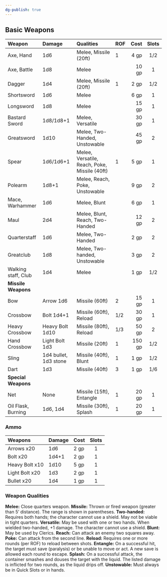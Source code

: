 ```yaml
---
dg-publish: true
---
```


## Basic Weapons

| Weapon              | Damage                | Qualities                                     | ROF |   Cost | Slots |
|:------------------- |:--------------------- |:--------------------------------------------- |:--- | ------:|:-----:|
| Axe, Hand           | 1d6                   | Melee, Missile (20ft)                         | 1   |   4 gp |  1/2  |
| Axe, Battle         | 1d8                   | Melee                                         |     |  10 gp |   1   |
| Dagger              | 1d4                   | Melee, Missile (20ft)                         | 1   |   2 gp |  1/2  |
| Shortsword          | 1d6                   | Melee                                         |     |   6 gp |   1   |
| Longsword           | 1d8                   | Melee                                         |     |  15 gp |   1   |
| Bastard Sword       | 1d8/1d8+1             | Melee, Versatile                              |     |  30 gp |   1   |
| Greatsword          | 1d10                  | Melee, Two-Handed, Unstowable                 |     |  45 gp |   2   |
| Spear               | 1d6/1d6+1             | Melee, Versatile, Reach, Poke, Missile (40ft) | 1   |   5 gp |   1   |
| Polearm             | 1d8+1                 | Melee, Reach, Poke, Unstowable                |     |   9 gp |   2   |
| Mace, Warhammer     | 1d6                   | Melee, Blunt                                  |     |   6 gp |   1   |
| Maul                | 2d4                   | Melee, Blunt, Reach, Two-Handed               |     |  12 gp |   2   |
| Quarterstaff        | 1d6                   | Melee, Two-Handed                             |     |   2 gp |   2   |
| Greatclub           | 1d8                   | Melee, Two-handed, Unstowable                 |     |   3 gp |   2   |
| Walking staff, Club | 1d4                   | Melee                                         |     |   1 gp |  1/2  |
| **Missile Weapons** |                       |                                               |     |        |       |
| Bow                 | Arrow 1d6             | Missile (60ft)                                | 2   |  15 gp |   1   |
| Crossbow            | Bolt 1d4+1            | Missile (60ft), Reload                        | 1/2 |  30 gp |   1   |
| Heavy Crossbow      | Heavy Bolt 1d10       | Missile (80ft), Reload                        | 1/3 |  50 gp |   2   |
| Hand Crossbow       | Light Bolt 1d3        | Missile (20ft)                                | 1   | 150 gp |  1/2  |
| Sling               | 1d4 bullet, 1d3 stone | Missile (40ft), Blunt                         | 1   |   1 gp |  1/2  |
| Dart                | 1d3                   | Missile (40ft)                                | 3   |   1 gp |  1/6  |
| **Special Weapons** |                       |                                               |     |        |       |
| Net                 | None                  | Missile (15ft), Entangle                      | 1   |  20 gp |   1   |
| Oil Flask, Burning  | 1d6, 1d4              | Missile (30ft), Splash                        | 1   |  20 gp |   1   |

### Ammo
| Weapons        | Damage | Cost | Slots | 
|:-------------- |:------ |:----- |:-----:|
| Arrows x20     | 1d6    | 2 gp  |   1   |
| Bolt x20       | 1d4+1  | 2 gp  |   1   |
| Heavy Bolt x10 | 1d10   | 5 gp  |   1   |
| Light Bolt x20 | 1d3    | 2 gp  |   1   |
| Bullet x20     | 1d4    | 1 gp  |   1   |
### Weapon Qualities

**Melee:** Close quarters weapon.
**Missile:** Thrown or fired weapon (greater than 5’ distance). The range is shown in parentheses.
**Two-handed:** Requires both hands; the character cannot use a shield. May not be viable in tight quarters.
**Versatile:** May be used with one or two hands. When wielded two-handed, +1 damage. The character cannot use a shield.
**Blunt:** May be used by Clerics.
**Reach:** Can attack an enemy two squares away.
**Poke:** Can attack from the second line.
**Reload:** Requires one or more rounds (per ROF) to reload between shots.
**Entangle:** On a successful hit, the target must save (paralysis) or be unable to move or act. A new save is allowed each round to escape.
**Splash:** On a successful attack, the container smashes and douses the target with the liquid. The listed damage is inflicted for two rounds, as the liquid drips off.
**Unstowable:** Must always be in Quick Slots or in hands.